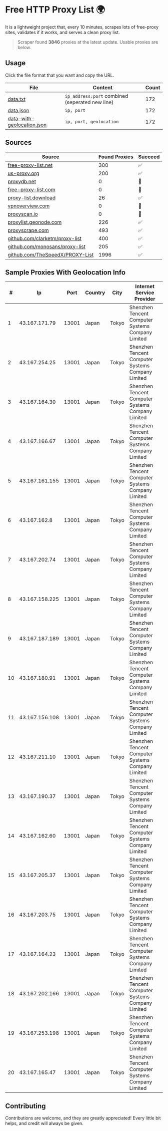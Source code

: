 
# Free HTTP Proxy List 🌍

It is a lightweight project that, every 10 minutes, scrapes lots of free-proxy sites, validates if it works, and serves a clean proxy list.


> Scraper found **3846** proxies at the latest update. Usable proxies are below.

## Usage

Click the file format that you want and copy the URL.


|File|Content|Count|
|----|-------|-----|
|[data.txt](https://raw.githubusercontent.com/themiralay/Proxy-List-World/master/data.txt)|`ip_address:port` combined (seperated new line)|172|
|[data.json](https://raw.githubusercontent.com/themiralay/Proxy-List-World/master/data.json)|`ip, port`|172|
|[data-with-geolocation.json](https://raw.githubusercontent.com/themiralay/Proxy-List-World/master/data-with-geolocation.json)|`ip, port, geolocation`|172|

## Sources

|Source|Found Proxies|Succeed|
|------|-------------|-------|
|[free-proxy-list.net](https://free-proxy-list.net)|300|✅|
|[us-proxy.org](https://www.us-proxy.org)|200|✅|
|[proxydb.net](http://proxydb.net)|0|🚫|
|[free-proxy-list.com](https://free-proxy-list.com/?page=&port=&type%5B%5D=http&type%5B%5D=https&up_time=0&search=Search)|0|🚫|
|[proxy-list.download](https://www.proxy-list.download/HTTP)|26|✅|
|[vpnoverview.com](https://vpnoverview.com/privacy/anonymous-browsing/free-proxy-servers)|0|🚫|
|[proxyscan.io](https://www.proxyscan.io)|0|🚫|
|[proxylist.geonode.com](https://proxylist.geonode.com/api/proxy-list?limit=300&page=1&sort_by=lastChecked&sort_type=desc&protocols=http,https)|226|✅|
|[proxyscrape.com](https://api.proxyscrape.com/v2/?request=displayproxies&protocol=http&timeout=10000&country=all&ssl=all&anonymity=all)|493|✅|
|[github.com/clarketm/proxy-list](https://raw.githubusercontent.com/clarketm/proxy-list/master/proxy-list-raw.txt)|400|✅|
|[github.com/monosans/proxy-list](https://raw.githubusercontent.com/monosans/proxy-list/main/proxies/http.txt)|205|✅|
|[github.com/TheSpeedX/PROXY-List](https://raw.githubusercontent.com/TheSpeedX/PROXY-List/master/http.txt)|1996|✅|


## Sample Proxies With Geolocation Info

|#|Ip|Port|Country|City|Internet Service Provider|
|-|--|----|-------|----|-------------------------|
|1|43.167.171.79|13001|Japan|Tokyo|Shenzhen Tencent Computer Systems Company Limited|
|2|43.167.254.25|13001|Japan|Tokyo|Shenzhen Tencent Computer Systems Company Limited|
|3|43.167.164.30|13001|Japan|Tokyo|Shenzhen Tencent Computer Systems Company Limited|
|4|43.167.166.67|13001|Japan|Tokyo|Shenzhen Tencent Computer Systems Company Limited|
|5|43.167.161.155|13001|Japan|Tokyo|Shenzhen Tencent Computer Systems Company Limited|
|6|43.167.162.8|13001|Japan|Tokyo|Shenzhen Tencent Computer Systems Company Limited|
|7|43.167.202.74|13001|Japan|Tokyo|Shenzhen Tencent Computer Systems Company Limited|
|8|43.167.158.225|13001|Japan|Tokyo|Shenzhen Tencent Computer Systems Company Limited|
|9|43.167.187.189|13001|Japan|Tokyo|Shenzhen Tencent Computer Systems Company Limited|
|10|43.167.180.91|13001|Japan|Tokyo|Shenzhen Tencent Computer Systems Company Limited|
|11|43.167.156.108|13001|Japan|Tokyo|Shenzhen Tencent Computer Systems Company Limited|
|12|43.167.211.10|13001|Japan|Tokyo|Shenzhen Tencent Computer Systems Company Limited|
|13|43.167.190.37|13001|Japan|Tokyo|Shenzhen Tencent Computer Systems Company Limited|
|14|43.167.162.60|13001|Japan|Tokyo|Shenzhen Tencent Computer Systems Company Limited|
|15|43.167.205.37|13001|Japan|Tokyo|Shenzhen Tencent Computer Systems Company Limited|
|16|43.167.203.75|13001|Japan|Tokyo|Shenzhen Tencent Computer Systems Company Limited|
|17|43.167.164.23|13001|Japan|Tokyo|Shenzhen Tencent Computer Systems Company Limited|
|18|43.167.202.166|13001|Japan|Tokyo|Shenzhen Tencent Computer Systems Company Limited|
|19|43.167.253.198|13001|Japan|Tokyo|Shenzhen Tencent Computer Systems Company Limited|
|20|43.167.165.47|13001|Japan|Tokyo|Shenzhen Tencent Computer Systems Company Limited|



## Contributing

Contributions are welcome, and they are greatly appreciated! Every
little bit helps, and credit will always be given.

